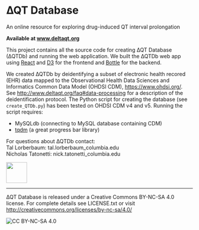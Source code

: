 # ∆QT Database
An online resource for exploring drug-induced QT interval prolongation

**Available at www.deltaqt.org**

This project contains all the source code for creating ∆QT Database (∆QTDb) and running the web application. We built the ∆QTDb web app using [React](https://facebook.github.io/react/) and [D3](https://d3js.org/) for the frontend and [Bottle](http://bottlepy.org/docs/dev/) for the backend.

We created ∆QTDb by deidentifying a subset of electronic health recored (EHR) data mapped to the Observational Health Data Sciences and Informatics Common Data Model (OHDSI CDM), https://www.ohdsi.org/. See http://www.deltaqt.org/faq#data-processing for a description of the deidentification protocol. The Python script for creating the database (see `create_QTDb.py`) has been tested on OHDSI CDM v4 and v5. Running the script requires:
- MySQLdb (connecting to MySQL database containing CDM)
- [tqdm](https://pypi.python.org/pypi/tqdm) (a great progress bar library)

For questions about ∆QTDb contact:  
Tal Lorberbaum: tal.lorberbaum_columbia.edu  
Nicholas Tatonetti: nick.tatonetti_columbia.edu  

<a href="http://tatonettilab.org/"><img src="http://www.deltaqt.org/index/img/tlab-logo.png" height="56"></a>

---

∆QT Database is released under a Creative Commons BY-NC-SA 4.0 license. For complete details see LICENSE.txt or visit http://creativecommons.org/licenses/by-nc-sa/4.0/

![CC BY-NC-SA 4.0](https://upload.wikimedia.org/wikipedia/commons/thumb/1/12/Cc-by-nc-sa_icon.svg/100px-Cc-by-nc-sa_icon.svg.png)
